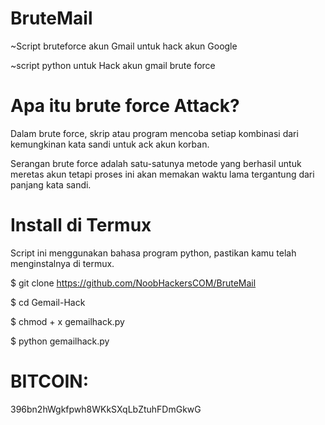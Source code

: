 # BruteMail

~Script bruteforce akun Gmail untuk hack akun Google

~script python untuk Hack akun gmail brute force

# Apa itu brute force Attack?

Dalam brute force, skrip atau program mencoba setiap kombinasi dari kemungkinan kata sandi
untuk ack akun korban.

Serangan brute force adalah satu-satunya metode yang berhasil untuk meretas akun
tetapi proses ini akan memakan waktu lama tergantung dari panjang kata sandi.

# Install di Termux

Script ini menggunakan bahasa program python, pastikan kamu telah menginstalnya di termux.

$ git clone https://github.com/NoobHackersCOM/BruteMail

$ cd Gemail-Hack

$ chmod + x gemailhack.py

$ python gemailhack.py


# BITCOIN:

396bn2hWgkfpwh8WKkSXqLbZtuhFDmGkwG

